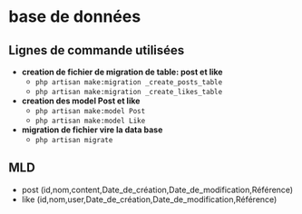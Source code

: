 # base de données
## Lignes de commande utilisées

 - **creation de fichier de migration de table: post et like**
   - `php artisan make:migration _create_posts_table `
   - `php artisan make:migration _create_likes_table `
- **creation des model Post et like**
  - `php artisan make:model Post`
  - `php artisan make:model Like`
- **migration de fichier  vire  la data base**
  - `php artisan migrate`
## MLD 
  - post (id,nom,content,Date_de_création,Date_de_modification,Référence)
  - like (id,nom,user,Date_de_création,Date_de_modification,Référence)